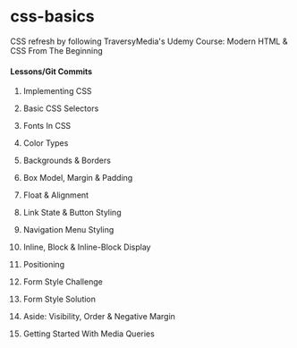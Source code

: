 # css-basics

CSS refresh by following TraversyMedia's Udemy Course: Modern HTML & CSS From The Beginning

#### Lessons/Git Commits

1. Implementing CSS

1. Basic CSS Selectors

1. Fonts In CSS

1. Color Types

1. Backgrounds & Borders

1. Box Model, Margin & Padding

1. Float & Alignment

1. Link State & Button Styling

1. Navigation Menu Styling

1. Inline, Block & Inline-Block Display

1. Positioning

1. Form Style Challenge

1. Form Style Solution

1. Aside: Visibility, Order & Negative Margin

1. Getting Started With Media Queries